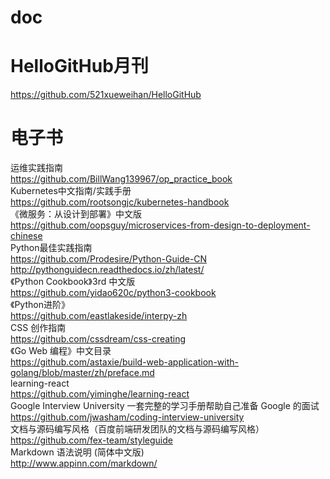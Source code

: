 # doc

# HelloGitHub月刊
https://github.com/521xueweihan/HelloGitHub

# 电子书  
运维实践指南  
https://github.com/BillWang139967/op_practice_book  
Kubernetes中文指南/实践手册  
https://github.com/rootsongjc/kubernetes-handbook  
《微服务：从设计到部署》中文版  
https://github.com/oopsguy/microservices-from-design-to-deployment-chinese  
Python最佳实践指南  
https://github.com/Prodesire/Python-Guide-CN  
http://pythonguidecn.readthedocs.io/zh/latest/  
《Python Cookbook》3rd 中文版  
https://github.com/yidao620c/python3-cookbook  
《Python进阶》  
https://github.com/eastlakeside/interpy-zh  
CSS 创作指南  
https://github.com/cssdream/css-creating  
《Go Web 编程》中文目录  
https://github.com/astaxie/build-web-application-with-golang/blob/master/zh/preface.md  
learning-react  
https://github.com/yiminghe/learning-react  
Google Interview University 一套完整的学习手册帮助自己准备 Google 的面试  
https://github.com/jwasham/coding-interview-university  
文档与源码编写风格（百度前端研发团队的文档与源码编写风格）  
https://github.com/fex-team/styleguide  
Markdown 语法说明 (简体中文版)  
http://www.appinn.com/markdown/  
